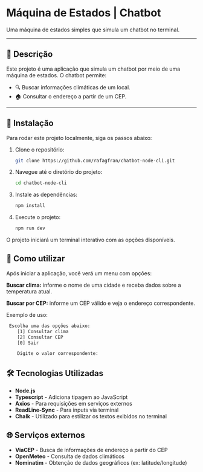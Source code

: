 # Máquina de Estados | Chatbot

Uma máquina de estados simples que simula um chatbot no terminal.

---

## 📌 Descrição

Este projeto é uma aplicação que simula um chatbot por meio de uma máquina de estados. O chatbot permite:

- 🔍 Buscar informações climáticas de um local.
- 🏠 Consultar o endereço a partir de um CEP.

---

## 🚀 Instalação

Para rodar este projeto localmente, siga os passos abaixo:

1. Clone o repositório:
   ```bash
   git clone https://github.com/rafagfran/chatbot-node-cli.git
   ```

2. Navegue até o diretório do projeto:
   ```bash
   cd chatbot-node-cli
   ```

3. Instale as dependências:
   ```bash
   npm install
   ```

4. Execute o projeto:
   ```bash
   npm run dev
   ```
  
O projeto iniciará um terminal interativo com as opções disponíveis.


## 💬 Como utilizar
Após iniciar a aplicação, você verá um menu com opções:

**Buscar clima:** informe o nome de uma cidade e receba dados sobre a temperatura atual.

**Buscar por CEP:** informe um CEP válido e veja o endereço correspondente.

Exemplo de uso:
```bash
 Escolha uma das opções abaixo:
    [1] Consultar clima
    [2] Consultar CEP
    [0] Sair

    Digite o valor correspondente: 
```

## 🛠️ Tecnologias Utilizadas
- **Node.js**
- **Typescript** - Adiciona tipagem ao JavaScript
- **Axios** - Para requisições em serviços externos
- **ReadLine-Sync** - Para inputs via terminal
- **Chalk** - Utilizado para estilizar os textos exibidos no terminal

## 🌐 Serviços externos
- **ViaCEP** - Busca de informações de endereço a partir do CEP
- **OpenMeteo** - Consulta de dados climáticos
- **Nominatim** - Obtenção de dados geográficos (ex: latitude/longitude)